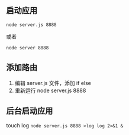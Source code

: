 

## 启动应用

`node server.js 8888`

或者

`node server 8888`

## 添加路由

1. 编辑 server.js 文件，添加 if else
2. 重新运行 node server.js 8888



## 后台启动应用

touch log
`node server.js 8888 >log log 2>&1 &`
